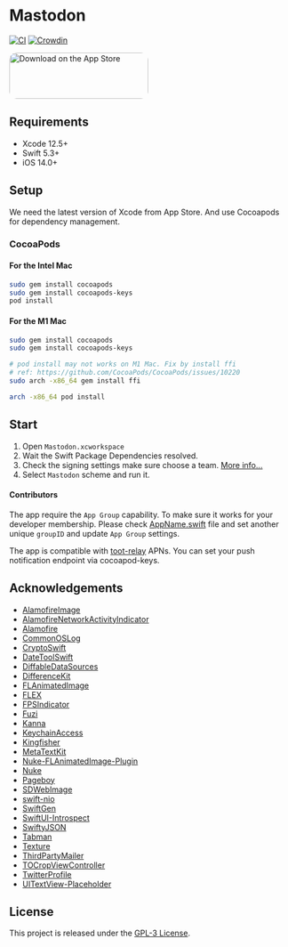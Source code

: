 # Mastodon
[![CI](https://github.com/mastodon/mastodon-ios/actions/workflows/main.yml/badge.svg)](https://github.com/mastodon/mastodon-ios/actions/workflows/main.yml) [![Crowdin](https://badges.crowdin.net/mastodon-for-ios/localized.svg)](https://crowdin.com/project/mastodon-for-ios)


<a href="https://apps.apple.com/us/app/mastodon-for-iphone/id1571998974?itsct=apps_box_badge&amp;itscg=30200" style="display: inline-block; overflow: hidden; border-top-left-radius: 13px; border-top-right-radius: 13px; border-bottom-right-radius: 13px; border-bottom-left-radius: 13px; width: 250px; height: 83px;"><img src="https://tools.applemediaservices.com/api/badges/download-on-the-app-store/black/en-us?size=250x83&amp;releaseDate=1627603200&h=72b0c8495c2c0af1291efef280c4c2c1" alt="Download on the App Store" style="border-top-left-radius: 13px; border-top-right-radius: 13px; border-bottom-right-radius: 13px; border-bottom-left-radius: 13px; width: 250px; height: 83px;"></a>

## Requirements

- Xcode 12.5+
- Swift 5.3+
- iOS 14.0+

## Setup
We need the latest version of Xcode from App Store. And use Cocoapods for dependency management.

### CocoaPods

#### For the Intel Mac

```zsh
sudo gem install cocoapods
sudo gem install cocoapods-keys
pod install
```

#### For the M1 Mac

```zsh
sudo gem install cocoapods
sudo gem install cocoapods-keys

# pod install may not works on M1 Mac. Fix by install ffi
# ref: https://github.com/CocoaPods/CocoaPods/issues/10220
sudo arch -x86_64 gem install ffi

arch -x86_64 pod install
```

## Start

1. Open `Mastodon.xcworkspace` 
2. Wait the Swift Package Dependencies resolved. 
2. Check the signing settings make sure choose a team. [More info…](https://help.apple.com/xcode/mac/current/#/dev23aab79b4)
3. Select `Mastodon` scheme and run it.

#### Contributors
The app require the `App Group` capability. To make sure it works for your developer membership. Please check [AppName.swift](AppShared/AppName.swift) file and set another unique `groupID` and update `App Group` settings.

The app is compatible with [toot-relay](https://github.com/DagAgren/toot-relay) APNs. You can set your push notification endpoint via cocoapod-keys.


## Acknowledgements

- [AlamofireImage](https://github.com/Alamofire/AlamofireImage)
- [AlamofireNetworkActivityIndicator](https://github.com/Alamofire/AlamofireNetworkActivityIndicator)
- [Alamofire](https://github.com/Alamofire/Alamofire)
- [CommonOSLog](https://github.com/mainasuk/CommonOSLog)
- [CryptoSwift](https://github.com/krzyzanowskim/CryptoSwift)
- [DateToolSwift](https://github.com/MatthewYork/DateTools)
- [DiffableDataSources](https://github.com/ra1028/DiffableDataSources)
- [DifferenceKit](https://github.com/ra1028/DifferenceKit)
- [FLAnimatedImage](https://github.com/Flipboard/FLAnimatedImage)
- [FLEX](https://github.com/FLEXTool/FLEX)
- [FPSIndicator](https://github.com/MainasuK/FPSIndicator)
- [Fuzi](https://github.com/cezheng/Fuzi)
- [Kanna](https://github.com/tid-kijyun/Kanna)
- [KeychainAccess](https://github.com/kishikawakatsumi/KeychainAccess.git)
- [Kingfisher](https://github.com/onevcat/Kingfisher)
- [MetaTextKit](https://github.com/TwidereProject/MetaTextKit)
- [Nuke-FLAnimatedImage-Plugin](https://github.com/kean/Nuke-FLAnimatedImage-Plugin)
- [Nuke](https://github.com/kean/Nuke)
- [Pageboy](https://github.com/uias/Pageboy#the-basics)
- [SDWebImage](https://github.com/SDWebImage/SDWebImage)
- [swift-nio](https://github.com/apple/swift-nio)
- [SwiftGen](https://github.com/SwiftGen/SwiftGen)
- [SwiftUI-Introspect](https://github.com/siteline/SwiftUI-Introspect)
- [SwiftyJSON](https://github.com/SwiftyJSON/SwiftyJSON)
- [Tabman](https://github.com/uias/Tabman)
- [Texture](https://github.com/TextureGroup/Texture)
- [ThirdPartyMailer](https://github.com/vtourraine/ThirdPartyMailer)
- [TOCropViewController](https://github.com/TimOliver/TOCropViewController)
- [TwitterProfile](https://github.com/OfTheWolf/TwitterProfile)
- [UITextView-Placeholder](https://github.com/devxoul/UITextView-Placeholder)

## License
This project is released under the [GPL-3 License](./LICENSE).
